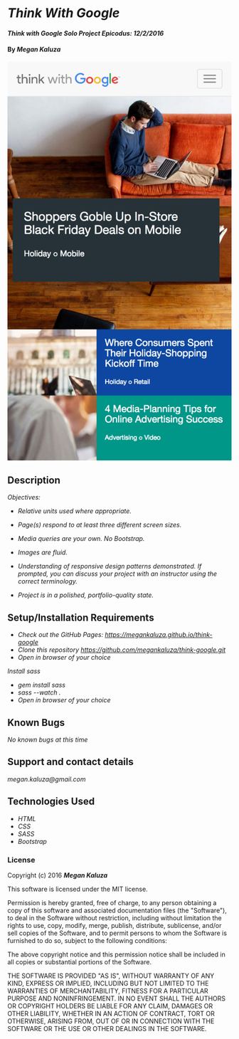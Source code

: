 # _Think With Google_

#### _Think with Google Solo Project Epicodus: 12/2/2016_

#### By _**Megan Kaluza**_

![screenshot](screen_shot.png)

## Description

_Objectives:_

* _Relative units used where appropriate._

* _Page(s) respond to at least three different screen sizes._

* _Media queries are your own. No Bootstrap._

* _Images are fluid._

* _Understanding of responsive design patterns demonstrated. If prompted, you can discuss your project with an instructor using the correct terminology._

* _Project is in a polished, portfolio-quality state._

## Setup/Installation Requirements

* _Check out the GitHub Pages: https://megankaluza.github.io/think-google_
* _Clone this repository https://github.com/megankaluza/think-google.git_
* _Open in browser of your choice_

_Install sass_

* _gem install sass_
* _sass --watch ._
* _Open in browser of your choice_

## Known Bugs

_No known bugs at this time_

## Support and contact details

  _megan.kaluza@gmail.com_

## Technologies Used

* _HTML_
* _CSS_
* _SASS_
* _Bootstrap_

### License

Copyright (c) 2016 **_Megan Kaluza_**

This software is licensed under the MIT license.

Permission is hereby granted, free of charge, to any person obtaining a copy of this software and associated documentation files (the "Software"), to deal in the Software without restriction, including without limitation the rights to use, copy, modify, merge, publish, distribute, sublicense, and/or sell copies of the Software, and to permit persons to whom the Software is furnished to do so, subject to the following conditions:

The above copyright notice and this permission notice shall be included in all copies or substantial portions of the Software.

THE SOFTWARE IS PROVIDED "AS IS", WITHOUT WARRANTY OF ANY KIND, EXPRESS OR IMPLIED, INCLUDING BUT NOT LIMITED TO THE WARRANTIES OF MERCHANTABILITY, FITNESS FOR A PARTICULAR PURPOSE AND NONINFRINGEMENT. IN NO EVENT SHALL THE AUTHORS OR COPYRIGHT HOLDERS BE LIABLE FOR ANY CLAIM, DAMAGES OR OTHER LIABILITY, WHETHER IN AN ACTION OF CONTRACT, TORT OR OTHERWISE, ARISING FROM, OUT OF OR IN CONNECTION WITH THE SOFTWARE OR THE USE OR OTHER DEALINGS IN THE SOFTWARE.

